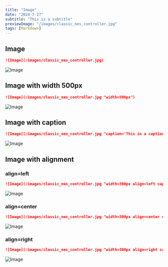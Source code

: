 ```yaml
---
title: "Image"
date: "2024-7-27"
subtitle: "This is a subtitle"
previewImage: "/images/classic_nes_controller.jpg"
tags: [Markdown]
---
```



## Image
```markdown
![Image](/images/classic_nes_controller.jpg)
```

![Image](/images/classic_nes_controller.jpg)

## Image with width 500px
```markdown
![Image](/images/classic_nes_controller.jpg "width=500px")
```
![Image](/images/classic_nes_controller.jpg "width=500px")


## Image with caption
```markdown
![Image](/images/classic_nes_controller.jpg "caption='This is a caption'")
```
![Image](/images/classic_nes_controller.jpg "caption='This is a caption'")


## Image with alignment
### align=left
```markdown
![Image](/images/classic_nes_controller.jpg "width=300px align=left caption='This is a caption'")
```
![Image](/images/classic_nes_controller.jpg "width=300px align=left caption='This is a caption'")
### align=center
```markdown
![Image](/images/classic_nes_controller.jpg "width=300px align=center caption='This is a caption'")
```
![Image](/images/classic_nes_controller.jpg "width=300px align=center caption='This is a caption'")
### align=right
```markdown
![Image](/images/classic_nes_controller.jpg "width=300px align=right caption='This is a caption'")
```
![Image](/images/classic_nes_controller.jpg "width=300px align=right caption='This is a caption'")
